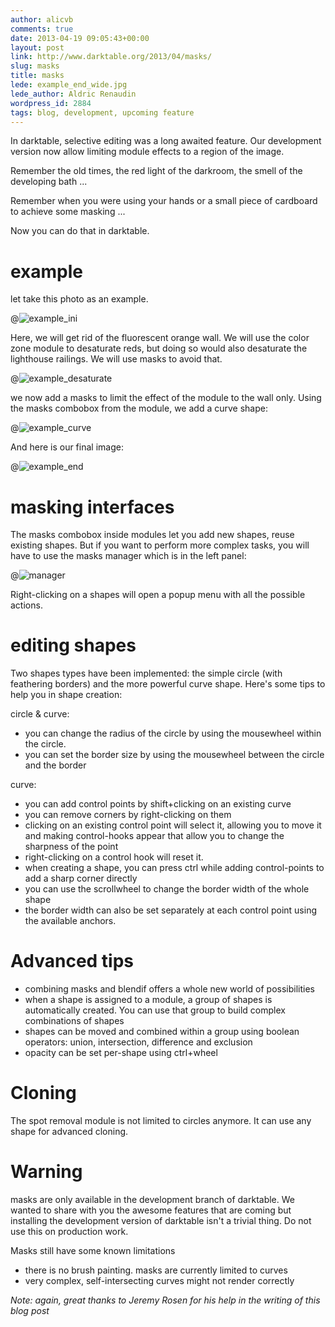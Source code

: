 ```yaml
---
author: alicvb
comments: true
date: 2013-04-19 09:05:43+00:00
layout: post
link: http://www.darktable.org/2013/04/masks/
slug: masks
title: masks
lede: example_end_wide.jpg
lede_author: Aldric Renaudin
wordpress_id: 2884
tags: blog, development, upcoming feature
---
```


In darktable, selective editing was a long awaited feature. Our development version now allow limiting module effects to a region of the image.

Remember the old times, the red light of the darkroom, the smell of the developing bath ...

Remember when you were using your hands or a small piece of cardboard to achieve some masking ...

Now you can do that in darktable.

# example

let take this photo as an example.

@![example_ini](example_ini.jpg)

Here, we will get rid of the fluorescent orange wall. We will use the color zone module to desaturate reds, but doing so would also desaturate the lighthouse railings. We will use masks to avoid that.

@![example_desaturate](example_desaturate.jpg)

we now add a masks to limit the effect of the module to the wall only. Using the masks combobox from the module, we add a curve shape:

@![example_curve](example_curve.jpg)

And here is our final image:

@![example_end](example_end.jpg)

# masking interfaces

The masks combobox inside modules let you add new shapes, reuse existing shapes. But if you want to perform more complex tasks, you will have to use the masks manager which is in the left panel:

@![manager](manager.png)

Right-clicking on a shapes will open a popup menu with all the possible actions.

# editing shapes

Two shapes types have been implemented: the simple circle (with feathering borders) and the more powerful curve shape. Here's some tips to help you in shape creation:

circle & curve:

* you can change the radius of the circle by using the mousewheel within the circle.
* you can set the border size by using the mousewheel between the circle and the border

curve:

* you can add control points by shift+clicking on an existing curve
* you can remove corners by right-clicking on them
* clicking on an existing control point will select it, allowing you to move it and making control-hooks appear that allow you to change the sharpness of the point
* right-clicking on a control hook will reset it.
* when creating a shape, you can press ctrl while adding control-points to add a sharp corner directly
* you can use the scrollwheel to change the border width of the whole shape
* the border width can also be set separately at each control point using the available anchors.

# Advanced tips

* combining masks and blendif offers a whole new world of possibilities
* when a shape is assigned to a module, a group of shapes is automatically created. You can use that group to build complex combinations of shapes
* shapes can be moved and combined within a group using boolean operators: union, intersection, difference and exclusion
* opacity can be set per-shape using ctrl+wheel

# Cloning

The spot removal module is not limited to circles anymore. It can use any shape for advanced cloning.

# Warning

masks are only available in the development branch of darktable. We wanted to share with you the awesome features that are coming but installing the development version of darktable isn't a trivial thing. Do not use this on production work.

Masks still have some known limitations

* there is no brush painting. masks are currently limited to curves
* very complex, self-intersecting curves might not render correctly

_Note: again, great thanks to Jeremy Rosen for his help in the writing of this blog post_
